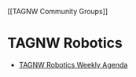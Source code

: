 [[TAGNW Community Groups]]
# TAGNW Robotics

- [TAGNW Robotics Weekly Agenda](TAGNW%20Robotics%20Weekly%20Agenda.md)

